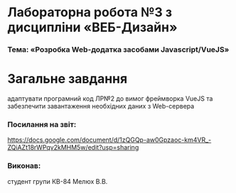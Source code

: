 # Лабораторна робота №3 з дисципліни «ВЕБ-Дизайн»

### Тема: «Розробка Web-додатка засобами Javascript/VueJS»

# Загальне завдання

адаптувати програмний код ЛР№2 до вимог фреймворка VueJS та забезпечити завантаження необхідних даних з Web-сервера 

### Посилання на звіт:

https://docs.google.com/document/d/1zQGQp-aw0Gpzaoc-km4VR_-ZQiAZt18rWPqv2kMHM5w/edit?usp=sharing

### Виконав:

студент групи КВ-84 Мелюх В.В.